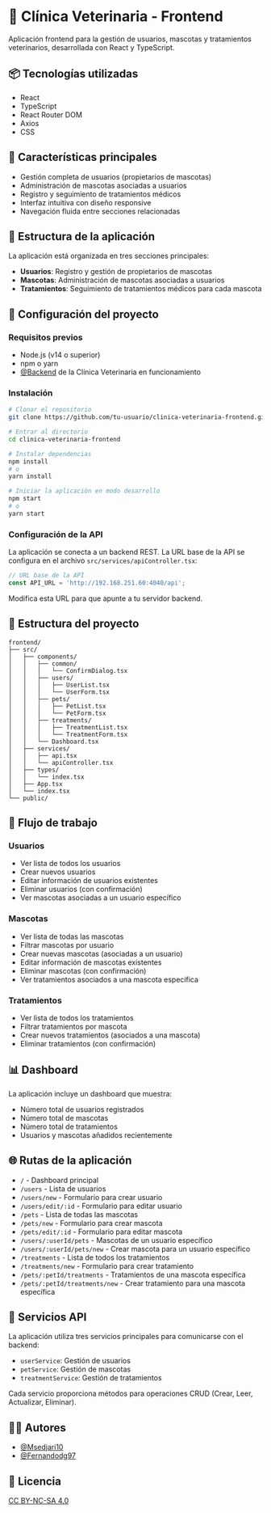 
# 🐾 Clínica Veterinaria - Frontend

Aplicación frontend para la gestión de usuarios, mascotas y tratamientos veterinarios, desarrollada con React y TypeScript.

## 📦 Tecnologías utilizadas

- React 
- TypeScript
- React Router DOM
- Axios
- CSS

## 🚀 Características principales

- Gestión completa de usuarios (propietarios de mascotas)
- Administración de mascotas asociadas a usuarios
- Registro y seguimiento de tratamientos médicos
- Interfaz intuitiva con diseño responsive
- Navegación fluida entre secciones relacionadas

## 📱 Estructura de la aplicación

La aplicación está organizada en tres secciones principales:

- **Usuarios**: Registro y gestión de propietarios de mascotas
- **Mascotas**: Administración de mascotas asociadas a usuarios
- **Tratamientos**: Seguimiento de tratamientos médicos para cada mascota

## 🔧 Configuración del proyecto

### Requisitos previos

- Node.js (v14 o superior)
- npm o yarn
- [@Backend](https://github.com/Fernandodg97/veterinario) de la Clínica Veterinaria en funcionamiento 

### Instalación

```bash
# Clonar el repositorio
git clone https://github.com/tu-usuario/clinica-veterinaria-frontend.git

# Entrar al directorio
cd clinica-veterinaria-frontend

# Instalar dependencias
npm install
# o
yarn install

# Iniciar la aplicación en modo desarrollo
npm start
# o
yarn start
```

### Configuración de la API

La aplicación se conecta a un backend REST. La URL base de la API se configura en el archivo `src/services/apiController.tsx`:

```typescript
// URL base de la API
const API_URL = 'http://192.168.251.60:4040/api';
```

Modifica esta URL para que apunte a tu servidor backend.

## 📁 Estructura del proyecto

```
frontend/
├── src/
│   ├── components/
│   │   ├── common/
│   │   │   └── ConfirmDialog.tsx
│   │   ├── users/
│   │   │   ├── UserList.tsx
│   │   │   └── UserForm.tsx
│   │   ├── pets/
│   │   │   ├── PetList.tsx
│   │   │   └── PetForm.tsx
│   │   ├── treatments/
│   │   │   ├── TreatmentList.tsx
│   │   │   └── TreatmentForm.tsx
│   │   └── Dashboard.tsx
│   ├── services/
│   │   ├── api.tsx
│   │   └── apiController.tsx
│   ├── types/
│   │   └── index.tsx
│   ├── App.tsx
│   └── index.tsx
└── public/
```

## 🔄 Flujo de trabajo

### Usuarios

- Ver lista de todos los usuarios
- Crear nuevos usuarios
- Editar información de usuarios existentes
- Eliminar usuarios (con confirmación)
- Ver mascotas asociadas a un usuario específico

### Mascotas

- Ver lista de todas las mascotas
- Filtrar mascotas por usuario
- Crear nuevas mascotas (asociadas a un usuario)
- Editar información de mascotas existentes
- Eliminar mascotas (con confirmación)
- Ver tratamientos asociados a una mascota específica

### Tratamientos

- Ver lista de todos los tratamientos
- Filtrar tratamientos por mascota
- Crear nuevos tratamientos (asociados a una mascota)
- Eliminar tratamientos (con confirmación)

## 📊 Dashboard

La aplicación incluye un dashboard que muestra:

- Número total de usuarios registrados
- Número total de mascotas
- Número total de tratamientos
- Usuarios y mascotas añadidos recientemente

## 🌐 Rutas de la aplicación

- `/` - Dashboard principal
- `/users` - Lista de usuarios
- `/users/new` - Formulario para crear usuario
- `/users/edit/:id` - Formulario para editar usuario
- `/pets` - Lista de todas las mascotas
- `/pets/new` - Formulario para crear mascota
- `/pets/edit/:id` - Formulario para editar mascota
- `/users/:userId/pets` - Mascotas de un usuario específico
- `/users/:userId/pets/new` - Crear mascota para un usuario específico
- `/treatments` - Lista de todos los tratamientos
- `/treatments/new` - Formulario para crear tratamiento
- `/pets/:petId/treatments` - Tratamientos de una mascota específica
- `/pets/:petId/treatments/new` - Crear tratamiento para una mascota específica

## 🔌 Servicios API

La aplicación utiliza tres servicios principales para comunicarse con el backend:

- `userService`: Gestión de usuarios
- `petService`: Gestión de mascotas
- `treatmentService`: Gestión de tratamientos

Cada servicio proporciona métodos para operaciones CRUD (Crear, Leer, Actualizar, Eliminar).

## 👨‍💻 Autores

- [@Msedjari10](https://github.com/Msedjari10)
- [@Fernandodg97](https://github.com/Fernandodg97)


## 📄 Licencia

[CC BY-NC-SA 4.0](https://creativecommons.org/licenses/by-nc-sa/4.0/deed.es)
